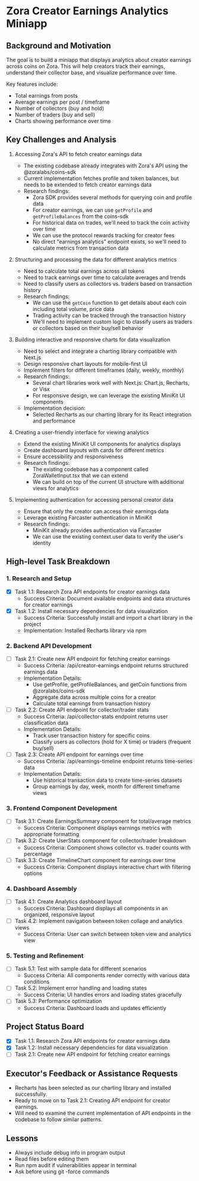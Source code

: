 # Zora Creator Earnings Analytics Miniapp

## Background and Motivation
The goal is to build a miniapp that displays analytics about creator earnings across coins on Zora. This will help creators track their earnings, understand their collector base, and visualize performance over time.

Key features include:
- Total earnings from posts
- Average earnings per post / timeframe
- Number of collectors (buy and hold)
- Number of traders (buy and sell)
- Charts showing performance over time

## Key Challenges and Analysis
1. Accessing Zora's API to fetch creator earnings data
   - The existing codebase already integrates with Zora's API using the @zoralabs/coins-sdk
   - Current implementation fetches profile and token balances, but needs to be extended to fetch creator earnings data
   - Research findings:
     - Zora SDK provides several methods for querying coin and profile data
     - For creator earnings, we can use `getProfile` and `getProfileBalances` from the coins-sdk
     - For historical data on trades, we'll need to track the coin activity over time
     - We can use the protocol rewards tracking for creator fees
     - No direct "earnings analytics" endpoint exists, so we'll need to calculate metrics from transaction data

2. Structuring and processing the data for different analytics metrics
   - Need to calculate total earnings across all tokens
   - Need to track earnings over time to calculate averages and trends
   - Need to classify users as collectors vs. traders based on transaction history
   - Research findings:
     - We can use the `getCoin` function to get details about each coin including total volume, price data
     - Trading activity can be tracked through the transaction history
     - We'll need to implement custom logic to classify users as traders or collectors based on their buy/sell behavior

3. Building interactive and responsive charts for data visualization
   - Need to select and integrate a charting library compatible with Next.js
   - Design responsive chart layouts for mobile-first UI
   - Implement filters for different timeframes (daily, weekly, monthly)
   - Research findings:
     - Several chart libraries work well with Next.js: Chart.js, Recharts, or Visx
     - For responsive design, we can leverage the existing MiniKit UI components
   - Implementation decision:
     - Selected Recharts as our charting library for its React integration and performance

4. Creating a user-friendly interface for viewing analytics
   - Extend the existing MiniKit UI components for analytics displays
   - Create dashboard layouts with cards for different metrics
   - Ensure accessibility and responsiveness
   - Research findings:
     - The existing codebase has a component called ZoraWalletInput.tsx that we can extend
     - We can build on top of the current UI structure with additional views for analytics

5. Implementing authentication for accessing personal creator data
   - Ensure that only the creator can access their earnings data
   - Leverage existing Farcaster authentication in MiniKit
   - Research findings:
     - MiniKit already provides authentication via Farcaster
     - We can use the existing context.user data to verify the user's identity

## High-level Task Breakdown

### 1. Research and Setup
- [x] Task 1.1: Research Zora API endpoints for creator earnings data
  - Success Criteria: Document available endpoints and data structures for creator earnings
- [x] Task 1.2: Install necessary dependencies for data visualization
  - Success Criteria: Successfully install and import a chart library in the project
  - Implementation: Installed Recharts library via npm

### 2. Backend API Development
- [ ] Task 2.1: Create new API endpoint for fetching creator earnings
  - Success Criteria: /api/creator-earnings endpoint returns structured earnings data
  - Implementation Details:
    - Use getProfile, getProfileBalances, and getCoin functions from @zoralabs/coins-sdk
    - Aggregate data across multiple coins for a creator
    - Calculate total earnings from transaction history
- [ ] Task 2.2: Create API endpoint for collector/trader stats
  - Success Criteria: /api/collector-stats endpoint returns user classification data
  - Implementation Details:
    - Track user transaction history for specific coins
    - Classify users as collectors (hold for X time) or traders (frequent buy/sell)
- [ ] Task 2.3: Create API endpoint for earnings over time
  - Success Criteria: /api/earnings-timeline endpoint returns time-series data
  - Implementation Details:
    - Use historical transaction data to create time-series datasets
    - Group earnings by day, week, month for different timeframe views

### 3. Frontend Component Development
- [ ] Task 3.1: Create EarningsSummary component for total/average metrics
  - Success Criteria: Component displays earnings metrics with appropriate formatting
- [ ] Task 3.2: Create UserStats component for collector/trader breakdown
  - Success Criteria: Component shows collector vs. trader counts with percentage
- [ ] Task 3.3: Create TimelineChart component for earnings over time
  - Success Criteria: Component displays interactive chart with filtering options

### 4. Dashboard Assembly
- [ ] Task 4.1: Create Analytics dashboard layout
  - Success Criteria: Dashboard displays all components in an organized, responsive layout
- [ ] Task 4.2: Implement navigation between token collage and analytics views
  - Success Criteria: User can switch between token view and analytics view

### 5. Testing and Refinement
- [ ] Task 5.1: Test with sample data for different scenarios
  - Success Criteria: All components render correctly with various data conditions
- [ ] Task 5.2: Implement error handling and loading states
  - Success Criteria: UI handles errors and loading states gracefully
- [ ] Task 5.3: Performance optimization
  - Success Criteria: Dashboard loads and updates efficiently

## Project Status Board
- [x] Task 1.1: Research Zora API endpoints for creator earnings data
- [x] Task 1.2: Install necessary dependencies for data visualization
- [ ] Task 2.1: Create new API endpoint for fetching creator earnings

## Executor's Feedback or Assistance Requests
- Recharts has been selected as our charting library and installed successfully.
- Ready to move on to Task 2.1: Creating API endpoint for creator earnings.
- Will need to examine the current implementation of API endpoints in the codebase to follow similar patterns.

## Lessons
- Always include debug info in program output
- Read files before editing them
- Run npm audit if vulnerabilities appear in terminal
- Ask before using git -force commands 